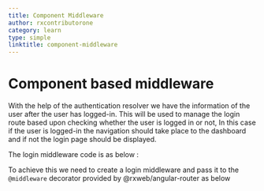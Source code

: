 ```yaml
---
title: Component Middleware
author: rxcontributorone
category: learn
type: simple
linktitle: component-middleware
---
```

# Component based middleware

With the help of the authentication resolver we have the information of the user after the user has logged-in. This will be used to manage the login route based upon checking whether the user is logged in or not, In this case if the user is logged-in the navigation should take place to the dashboard and if not the login page should be displayed.

The login middleware code is as below :

<div component="app-code" key="component-middleware-add-component"></div>

To achieve this we need to create a login middleware and pass it to the `@middleware` decorator provided by @rxweb/angular-router as below 

<div component="app-code" key="component-middleware-add-html"></div>


